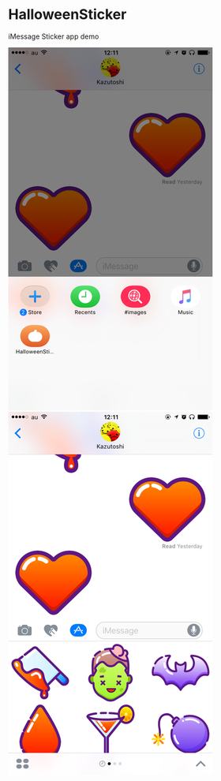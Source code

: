 # HalloweenSticker
iMessage Sticker app demo

![](https://github.com/cocoabagel/HalloweenSticker/blob/master/Screenshots/screen1.png)
![](https://github.com/cocoabagel/HalloweenSticker/blob/master/Screenshots/screen2.png)



